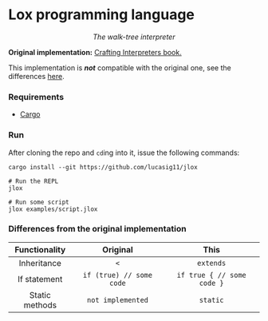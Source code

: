 # Lox programming language
<p align="center"><i>The walk-tree interpreter</i></p>

**Original implementation:** [Crafting Interpreters book.](https://craftinginterpreters.com/contents.html)

This implementation is **_not_** compatible with the original one, see the differences [here](#differences-from-the-original-implementation).


### Requirements
- [Cargo](https://doc.rust-lang.org/cargo/getting-started/installation.html)
### Run
After cloning the repo and `cd`ing into it, issue the following commands:

```shell
cargo install --git https://github.com/lucasig11/jlox

# Run the REPL
jlox

# Run some script
jlox examples/script.jlox
```

### Differences from the original implementation
Functionality |  Original | This 
:-: | :-: | :-:
Inheritance | `<` | `extends` 
If statement |  ```if (true) // some code``` | ```if true { // some code }```
Static methods | `not implemented` | `static`